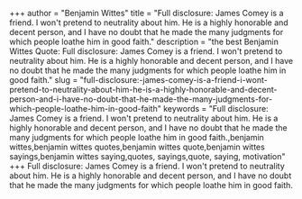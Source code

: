 +++
author = "Benjamin Wittes"
title = "Full disclosure: James Comey is a friend. I won't pretend to neutrality about him. He is a highly honorable and decent person, and I have no doubt that he made the many judgments for which people loathe him in good faith."
description = "the best Benjamin Wittes Quote: Full disclosure: James Comey is a friend. I won't pretend to neutrality about him. He is a highly honorable and decent person, and I have no doubt that he made the many judgments for which people loathe him in good faith."
slug = "full-disclosure:-james-comey-is-a-friend-i-wont-pretend-to-neutrality-about-him-he-is-a-highly-honorable-and-decent-person-and-i-have-no-doubt-that-he-made-the-many-judgments-for-which-people-loathe-him-in-good-faith"
keywords = "Full disclosure: James Comey is a friend. I won't pretend to neutrality about him. He is a highly honorable and decent person, and I have no doubt that he made the many judgments for which people loathe him in good faith.,benjamin wittes,benjamin wittes quotes,benjamin wittes quote,benjamin wittes sayings,benjamin wittes saying,quotes, sayings,quote, saying, motivation"
+++
Full disclosure: James Comey is a friend. I won't pretend to neutrality about him. He is a highly honorable and decent person, and I have no doubt that he made the many judgments for which people loathe him in good faith.
